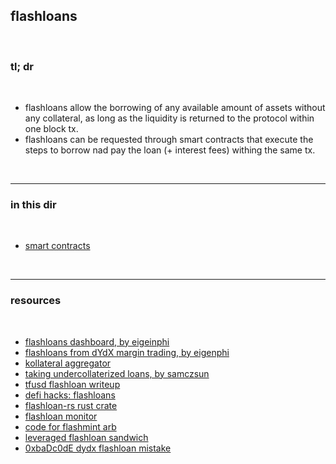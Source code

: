 
## flashloans

<br>

### tl; dr

<br>

* flashloans allow the borrowing of any available amount of assets without any collateral, as long as the liquidity is returned to the protocol within one block tx.
* flashloans can be requested through smart contracts that execute the steps to borrow nad pay the loan (+ interest fees) withing the same tx.

<br>

---

### in this dir

<br>

* [smart contracts](smart_contracts)

<br>

---

### resources

<br>

* [flashloans dashboard, by eigeinphi](https://eigenphi.io/mev/ethereum/flashloan)
* [flashloans from dYdX margin trading, by eigenphi](https://medium.com/coinmonks/get-everything-for-nothing-how-to-use-flash-loans-to-launch-an-arbitrage-d8520827cbfe)
* [kollateral aggregator](https://www.kollateral.co/)
* [taking undercollaterized loans, by samczsun](https://samczsun.com/taking-undercollateralized-loans-for-fun-and-for-profit/)
* [tfusd flashloan writeup](https://github.com/Jonah246/tfusd-flashloan-attack-write-up)
* [defi hacks: flashloans](https://wooded-meter-1d8.notion.site/0e85e02c5ed34df3855ea9f3ca40f53b?v=22e5e2c506ef4caeb40b4f78e23517ee)
* [flashloan-rs rust crate](https://crates.io/crates/flashloan-rs)
* [flashloan monitor](https://tools.blocksec.com/flashloan/eth)
* [code for flashmint arb](https://github.com/fifikobayashi/FlashMintArbitrage)
* [leveraged flashloan sandwich](https://twitter.com/bertcmiller/status/1430169143123353611)
* [0xbaDc0dE dydx flashloan mistake](https://twitter.com/bertcmiller/status/1574852629691305993)

